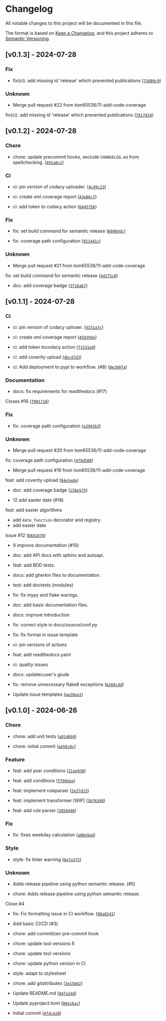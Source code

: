 # Changelog

All notable changes to this project will be documented in this file.

The format is based on [Keep a Changelog](https://keepachangelog.com/en/1.1.0/),
and this project adheres to [Semantic Versioning](https://semver.org/spec/v2.0.0.html).


## [v0.1.3] - 2024-07-28

### Fix

* fix(ci): add missing id &#39;release&#39; which prevented publications ([`71609c9`](https://github.com/tom65536/annual/commit/71609c958afb908c0cc41176630a682c55097990))

### Unknown

* Merge pull request #22 from tom65536/11-add-code-coverage

fix(ci): add missing id &#39;release&#39; which prevented publications ([`7817834`](https://github.com/tom65536/annual/commit/7817834c75673c2bab5440ca8f46317411476bb8))
## [v0.1.2] - 2024-07-28

### Chore

* chore: update precommit hooks, exclude `CHANGELOG.md` from spellchecking. ([`491a0c1`](https://github.com/tom65536/annual/commit/491a0c1a5eb025a868ad404dc24a466c52626204))

### Ci

* ci: pin version of codacy uploader. ([`4cd9c23`](https://github.com/tom65536/annual/commit/4cd9c23c0d07748d64831aa93bee8b5fe3862e95))

* ci: create xml coverage report ([`43e06cf`](https://github.com/tom65536/annual/commit/43e06cfe362c2060d70f389d877d3e1b19aa2486))

* ci: add token to codacy action ([`64457bb`](https://github.com/tom65536/annual/commit/64457bb7462be20545c43ec96eb45268736d3c96))

### Fix

* fix: set build command for semantic release ([`6098ddc`](https://github.com/tom65536/annual/commit/6098ddc9f2ccfa7a7bcf5752f846109981cd1360))

* fix: coverage path configuration ([`921441c`](https://github.com/tom65536/annual/commit/921441cbd7319b725fcc78b316ac2d98b17c125f))

### Unknown

* Merge pull request #21 from tom65536/11-add-code-coverage

fix: set build command for semantic release ([`4d275c8`](https://github.com/tom65536/annual/commit/4d275c8f66bd816eb6fb6d825e4ccb0d4a598fa9))

* doc: add coverage badge ([`3f26ab7`](https://github.com/tom65536/annual/commit/3f26ab73eb35dc239dca9067cdbfed183814f714))
## [v0.1.1] - 2024-07-28

### Ci

* ci: pin version of codacy uploaer. ([`d151a7c`](https://github.com/tom65536/annual/commit/d151a7c4a31340e80e7f48b411fbf92a7f809297))

* ci: create xml coverage report ([`458394e`](https://github.com/tom65536/annual/commit/458394e4f9b4a5ebded1128586d8395b8a13eeb0))

* ci: add token tocodacy action ([`f1531e9`](https://github.com/tom65536/annual/commit/f1531e964fbc06400876b860812405ffc015e025))

* ci: add coverity upload ([`4bcd7d3`](https://github.com/tom65536/annual/commit/4bcd7d36d0fd6b665fd126625a84c7535949006f))

* ci: Add deployment to pypi to workflow. (#8) ([`0e2007a`](https://github.com/tom65536/annual/commit/0e2007a3fbfa35c613031fa6aa6d7e676d6327ac))

### Documentation

* docs: fix requirements for readthedocs (#17)

Closes #16 ([`f901716`](https://github.com/tom65536/annual/commit/f9017168fe9c1e5640d955c4ff44aca3f366c17b))

### Fix

* fix: coverage path configuration ([`a3983b3`](https://github.com/tom65536/annual/commit/a3983b3c908d9ecbaceef33cbfa83975bf6a85b1))

### Unknown

* Merge pull request #20 from tom65536/11-add-code-coverage

fix: coverage path configuration ([`4f9d508`](https://github.com/tom65536/annual/commit/4f9d5080fce1c020e1a2236f4985bff3bb0e479b))

* Merge pull request #19 from tom65536/11-add-code-coverage

feat: add coverity upload ([`84e1ede`](https://github.com/tom65536/annual/commit/84e1ede4051ced2e1f45c4a849b8a55029175a00))

* doc: add coverage badge ([`15be575`](https://github.com/tom65536/annual/commit/15be575db57daf20da582607b219d4d3c8eba7c6))

* 12 add easter date (#18)

feat: add easter algorithms

* add `date_function` decorator and registry.
* add easter date

Issue #12 ([`88d1878`](https://github.com/tom65536/annual/commit/88d1878bad9b649d58e8a6dd1c244aaa867f7102))

* 9 improve documentation (#10)

* doc: add API docs with sphinx and autoapi.

* feat: add BDD tests.

* docs: add gherkin files to documentation.

* test: add doctests (modules)

* fix: fix mypy and flake warnigs.

* doc: add basic documentation files.

* docs: improve Introduction

* fix: correct style in docs/source/conf.py

* fix: fix format in issue template

* ci: pin versions of actions

* feat: add readthedocs.yaml

* ci: quality issues

* docs: updatecuser&#39;s giude

* fix: remove unnecessary flake8 exceptions ([`b168c4d`](https://github.com/tom65536/annual/commit/b168c4dba56b6b3dcca554602e8c128ffe237e5b))

* Update issue templates ([`ae20ea1`](https://github.com/tom65536/annual/commit/ae20ea140e21d6dd9e2380df926f3fc7a31f5ded))
## [v0.1.0] - 2024-06-26

### Chore

* chore: add unit tests ([`a9146b9`](https://github.com/tom65536/annual/commit/a9146b9c57321c9ec1ed90be6f2ca9a1dbe46bd1))

* chore: initial commit ([`ae56c8c`](https://github.com/tom65536/annual/commit/ae56c8ceccbb9488bef3f2ce59b2e87457ea2935))

### Feature

* feat: add year conditions ([`21ee930`](https://github.com/tom65536/annual/commit/21ee9306671bac32b4db7ca598afd9ca45fd9767))

* feat: add conditions ([`f798dee`](https://github.com/tom65536/annual/commit/f798deebea9d3978aea27316469a649085d8a8cf))

* feat: implement ruleparser ([`2e27d12`](https://github.com/tom65536/annual/commit/2e27d12d0f0fc3330e775662f532347b4c239289))

* feat: implement transformer [WIP] ([`3b76398`](https://github.com/tom65536/annual/commit/3b76398b78db2efd418e91445dfb5e844a7e4ae0))

* feat: add rule parser ([`3856946`](https://github.com/tom65536/annual/commit/3856946d279776907b530275d98a46e54adaa8d0))

### Fix

* fix: fixes weekday calculation ([`a00e9ad`](https://github.com/tom65536/annual/commit/a00e9add5b05e6de7d43b506a6d9077fa3cc7192))

### Style

* style: fix linter warning ([`6a7a372`](https://github.com/tom65536/annual/commit/6a7a372eeb2c4468f73b9d6c8154853d9a92f1d7))

### Unknown

* Adds release pipeline using python semantic release. (#5)

* chore: Adds release pipeline using python semantic release.

Close #4

* fix: Fix formatting issue in CI workflow. ([`98a6541`](https://github.com/tom65536/annual/commit/98a654102863095fe401307da16d905ad0d30691))

* Add basic CI/CD (#3)

* chore: add commitizen pre-commit hook

* chore: update tool versions
ß

* chore: update tool versions

* chore: update python version in CI

* style: adapt to stylesheet

* chore: add gitattributes ([`3e15b62`](https://github.com/tom65536/annual/commit/3e15b629a9039bfa4d58772fdf1c00692be8e092))

* Update README.md ([`04fa24d`](https://github.com/tom65536/annual/commit/04fa24d82d046868f9cb90db987f8fa18366f850))

* Update pyproject.toml ([`00e16ac`](https://github.com/tom65536/annual/commit/00e16ac1c56afdf71d1bc10c65e885134992892f))

* Initial commit ([`4f4ce28`](https://github.com/tom65536/annual/commit/4f4ce28db4c22914f2ac50b77d5ba311915c80be))

